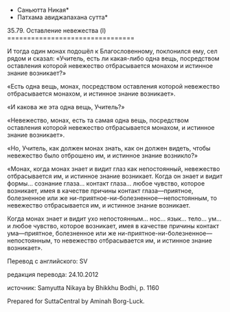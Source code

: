 * Саньютта Никая*
* Патхама авиджапахана сутта*

35\.79\. Оставление невежества \(I\)
\=\=\=\=\=\=\=\=\=\=\=\=\=\=\=\=\=\=\=\=\=\=\=\=\=\=\=\=\=\=\=\=

И тогда один монах подошёл к Благословенному, поклонился ему, сел рядом и сказал: «Учитель, есть ли какая\-либо одна вещь, посредством оставления которой невежество отбрасывается монахом и истинное знание возникает?»

«Есть одна вещь, монах, посредством оставления которой невежество отбрасывается монахом, и истинное знание возникает»\.

«И какова же эта одна вещь, Учитель?»

«Невежество, монах, есть та самая одна вещь, посредством оставления которой невежество отбрасывается монахом, и истинное знание возникает»\.

«Но, Учитель, как должен монах знать, как он должен видеть, чтобы невежество было отброшено им, и истинное знание возникло?»

«Монах, когда монах знает и видит глаз как непостоянный, невежество отбрасывается им, и истинное знание возникает\. Когда он знает и видит формы… сознание глаза… контакт глаза… любое чувство, которое возникает, имея в качестве причины контакт глаза—приятное, болезненное или же ни\-приятное\-ни\-болезненное—непостоянным, то невежество отбрасывается им, и истинное знание возникает\.

Когда монах знает и видит ухо непостоянным… нос… язык… тело… ум… и любое чувство, которое возникает, имея в качестве причины контакт ума—приятное, болезненное или же ни\-приятное\-ни\-болезненное—непостоянным, то невежество отбрасывается им, и истинное знание возникает»\.

Перевод с английского: SV

редакция перевода: 24\.10\.2012

источник: Samyutta Nikaya by Bhikkhu Bodhi, p\. 1160

Prepared for SuttaCentral by Aminah Borg\-Luck\.
